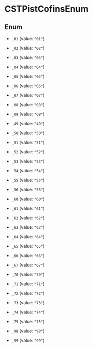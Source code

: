 
# CSTPistCofinsEnum

## Enum


* `_01` (value: `"01"`)

* `_02` (value: `"02"`)

* `_03` (value: `"03"`)

* `_04` (value: `"04"`)

* `_05` (value: `"05"`)

* `_06` (value: `"06"`)

* `_07` (value: `"07"`)

* `_08` (value: `"08"`)

* `_09` (value: `"09"`)

* `_49` (value: `"49"`)

* `_50` (value: `"50"`)

* `_51` (value: `"51"`)

* `_52` (value: `"52"`)

* `_53` (value: `"53"`)

* `_54` (value: `"54"`)

* `_55` (value: `"55"`)

* `_56` (value: `"56"`)

* `_60` (value: `"60"`)

* `_61` (value: `"61"`)

* `_62` (value: `"62"`)

* `_63` (value: `"63"`)

* `_64` (value: `"64"`)

* `_65` (value: `"65"`)

* `_66` (value: `"66"`)

* `_67` (value: `"67"`)

* `_70` (value: `"70"`)

* `_71` (value: `"71"`)

* `_72` (value: `"72"`)

* `_73` (value: `"73"`)

* `_74` (value: `"74"`)

* `_75` (value: `"75"`)

* `_98` (value: `"98"`)

* `_99` (value: `"99"`)



